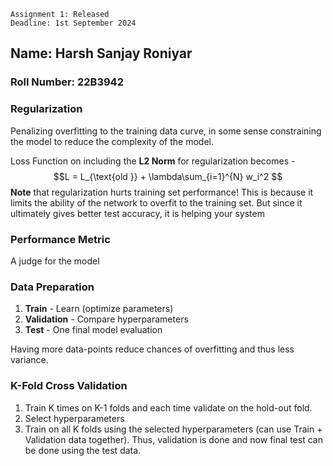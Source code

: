 ```
Assignment 1: Released
Deadline: 1st September 2024
```
## Name: Harsh Sanjay Roniyar

### Roll Number: 22B3942
### Regularization
Penalizing overfitting to the training data curve, in some sense constraining the model to reduce the complexity of the model.

Loss Function on including the **L2 Norm** for regularization becomes - $$L = L_{\text{old }} + \lambda\sum_{i=1}^{N} w_i^2 $$
**Note** that regularization hurts training set performance! This is because it limits the ability of the network to overfit to the training set. But since it ultimately gives better test accuracy, it is helping your system

### Performance Metric
A judge for the model
### Data Preparation
1. **Train** - Learn (optimize parameters)
2. **Validation** - Compare hyperparameters
3. **Test** - One final model evaluation

Having more data-points reduce chances of overfitting and thus less variance.
### K-Fold Cross Validation
1. Train K times on K-1 folds and each time validate on the hold-out fold.
2. Select hyperparameters
3. Train on all K folds using the selected hyperparameters (can use Train + Validation data together).
Thus, validation is done and now final test can be done using the test data.


